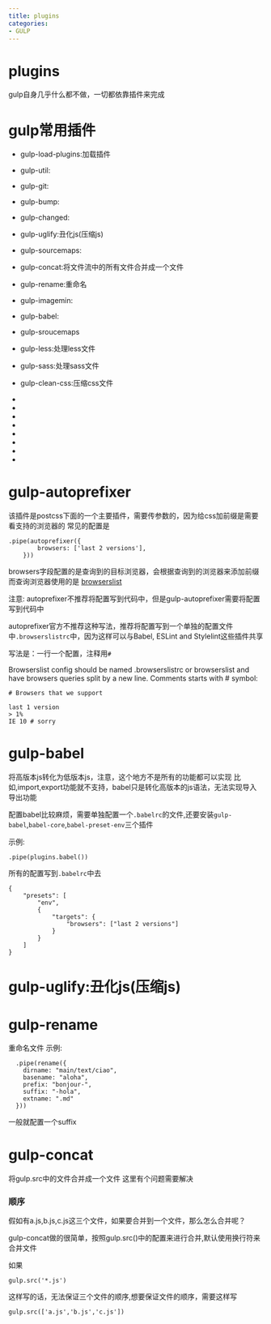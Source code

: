 ```yaml
---
title: plugins
categories: 
- GULP
---
```


# plugins
gulp自身几乎什么都不做，一切都依靠插件来完成

# gulp常用插件
- gulp-load-plugins:加载插件
- gulp-util:
- gulp-git:
- gulp-bump:
- gulp-changed:
- gulp-uglify:丑化js(压缩js)
- gulp-sourcemaps:
- gulp-concat:将文件流中的所有文件合并成一个文件
- gulp-rename:重命名

- gulp-imagemin:
- gulp-babel:
- gulp-sroucemaps


- gulp-less:处理less文件
- gulp-sass:处理sass文件
- gulp-clean-css:压缩css文件
- 
- 
- 
- 
- 
- 
- 
- 



# gulp-autoprefixer

该插件是postcss下面的一个主要插件，需要传参数的，因为给css加前缀是需要看支持的浏览器的
常见的配置是
```
.pipe(autoprefixer({
        browsers: ['last 2 versions'],
    }))
```
browsers字段配置的是查询到的目标浏览器，会根据查询到的浏览器来添加前缀
而查询浏览器使用的是
[browserslist](https://github.com/browserslist/browserslist)

注意:
autoprefixer不推荐将配置写到代码中，但是gulp-autoprefixer需要将配置写到代码中


autoprefixer官方不推荐这种写法，推荐将配置写到一个单独的配置文件中`.browserslistrc`中，因为这样可以与Babel, ESLint and Stylelint这些插件共享

写法是：一行一个配置，注释用`#`

Browserslist config should be named .browserslistrc or browserslist and have browsers queries split by a new line. Comments starts with # symbol:

```
# Browsers that we support

last 1 version
> 1%
IE 10 # sorry
```



# gulp-babel
将高版本js转化为低版本js，注意，这个地方不是所有的功能都可以实现
比如,import,export功能就不支持，babel只是转化高版本的js语法，无法实现导入导出功能

配置babel比较麻烦，需要单独配置一个`.babelrc`的文件,还要安装`gulp-babel`,`babel-core`,`babel-preset-env`三个插件

示例:
```
.pipe(plugins.babel())
```
所有的配置写到`.babelrc`中去
```
{
    "presets": [
        "env",
        {
            "targets": {
                "browsers": ["last 2 versions"]
            }
        }
    ]
}
```

# gulp-uglify:丑化js(压缩js)

# gulp-rename
重命名文件
示例:

```
  .pipe(rename({
    dirname: "main/text/ciao",
    basename: "aloha",
    prefix: "bonjour-",
    suffix: "-hola",
    extname: ".md"
  }))
```
一般就配置一个suffix

# gulp-concat
将gulp.src中的文件合并成一个文件
这里有个问题需要解决
### 顺序
假如有a.js,b.js,c.js这三个文件，如果要合并到一个文件，那么怎么合并呢？

gulp-concat做的很简单，按照gulp.src()中的配置来进行合并,默认使用换行符来合并文件

如果
```
gulp.src('*.js')
```
这样写的话，无法保证三个文件的顺序,想要保证文件的顺序，需要这样写

```
gulp.src(['a.js','b.js','c.js'])
```

